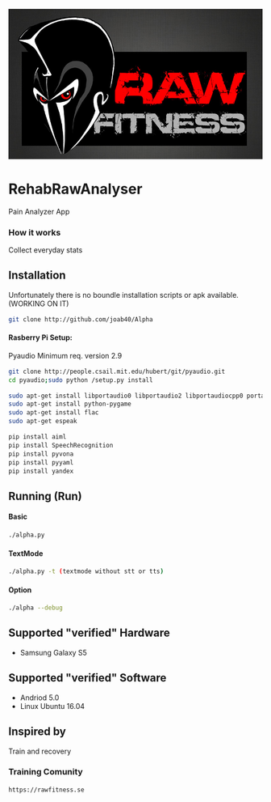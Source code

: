 ![REHABPAINANALYSER](https://raw.githubusercontent.com/joab40/RehabPainAnalyzer/master/data/logga.jpg)
# RehabRawAnalyser
Pain Analyzer App

### How it works
Collect everyday stats

## Installation
Unfortunately there is no boundle installation scripts or apk available. (WORKING ON IT)

```sh
git clone http://github.com/joab40/Alpha
```

#### Rasberry Pi Setup:
Pyaudio Minimum req. version 2.9

```sh
git clone http://people.csail.mit.edu/hubert/git/pyaudio.git
cd pyaudio;sudo python /setup.py install
```
```sh
sudo apt-get install libportaudio0 libportaudio2 libportaudiocpp0 portaudio19-dev python-dev 
sudo apt-get install python-pygame
sudo apt-get install flac
sudo apt-get espeak 
```
```sh
pip install aiml
pip install SpeechRecognition
pip install pyvona
pip install pyyaml
pip install yandex
```
## Running (Run)
#### Basic
```sh
./alpha.py
```
#### TextMode
```sh
./alpha.py -t (textmode without stt or tts)
```
#### Option
```sh
./alpha --debug
```


## Supported "verified" Hardware
 - Samsung Galaxy S5

## Supported "verified" Software
 - Andriod 5.0
 - Linux Ubuntu 16.04

## Inspired by
Train and recovery

###  Training Comunity
```sh
https://rawfitness.se

```
